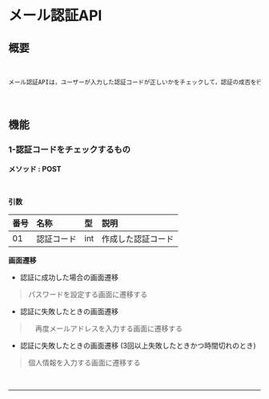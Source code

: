# メール認証API

## 概要

<br>

```txt
メール認証APIは，ユーザーが入力した認証コードが正しいかをチェックして，認証の成否を行うものである。
```

<br>

## 機能

### 1-認証コードをチェックするもの
**メソッド : POST**

<br>

**引数**

|番号|名称|型|説明|
|:--|:--|:--|:--|
|01|認証コード|int|作成した認証コード|


**画面遷移**

- 認証に成功した場合の画面遷移

> パスワードを設定する画面に遷移する

- 認証に失敗したときの画面遷移

>　再度メールアドレスを入力する画面に遷移する

- 認証に失敗したときの画面遷移 (3回以上失敗したときかつ時間切れのとき)

> 個人情報を入力する画面に遷移する

<br>

---